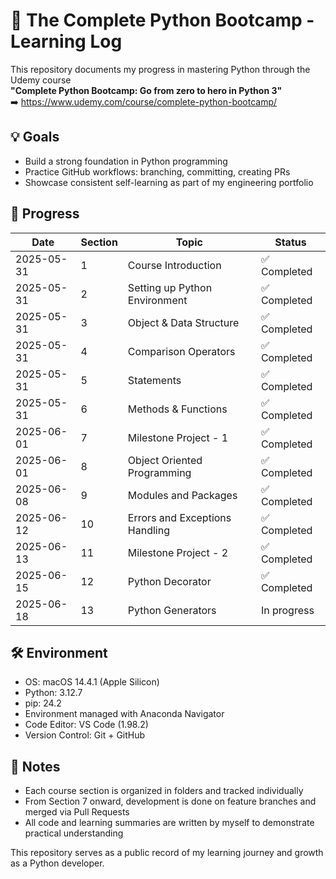# 🐍 The Complete Python Bootcamp - Learning Log

This repository documents my progress in mastering Python through the Udemy course  
**"Complete Python Bootcamp: Go from zero to hero in Python 3"**  
➡️ https://www.udemy.com/course/complete-python-bootcamp/

## 💡 Goals

- Build a strong foundation in Python programming
- Practice GitHub workflows: branching, committing, creating PRs
- Showcase consistent self-learning as part of my engineering portfolio

## 📅 Progress

| Date       | Section | Topic                            | Status       |
|------------|---------|-----------------------------------|--------------|
| 2025-05-31 | 1       | Course Introduction               | ✅ Completed |
| 2025-05-31 | 2       | Setting up Python Environment     | ✅ Completed |
| 2025-05-31 | 3       | Object & Data Structure           | ✅ Completed |
| 2025-05-31 | 4       | Comparison Operators              | ✅ Completed |
| 2025-05-31 | 5       | Statements                        | ✅ Completed |
| 2025-05-31 | 6       | Methods & Functions               | ✅ Completed |
| 2025-06-01 | 7       | Milestone Project - 1             | ✅ Completed |
| 2025-06-01 | 8       | Object Oriented Programming       | ✅ Completed |
| 2025-06-08 | 9       | Modules and Packages              | ✅ Completed |
| 2025-06-12 | 10      | Errors and Exceptions Handling    | ✅ Completed |
| 2025-06-13 | 11      | Milestone Project - 2             | ✅ Completed |
| 2025-06-15 | 12      | Python Decorator                  | ✅ Completed |
| 2025-06-18 | 13      | Python Generators                 | In progress  |

## 🛠 Environment

- OS: macOS 14.4.1 (Apple Silicon)
- Python: 3.12.7
- pip: 24.2
- Environment managed with Anaconda Navigator
- Code Editor: VS Code (1.98.2)
- Version Control: Git + GitHub

## 📓 Notes

- Each course section is organized in folders and tracked individually
- From Section 7 onward, development is done on feature branches and merged via Pull Requests
- All code and learning summaries are written by myself to demonstrate practical understanding

This repository serves as a public record of my learning journey and growth as a Python developer.